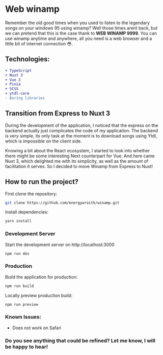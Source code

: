 # Web winamp

Remember the old good times when you used to listen to the legendary songs on your windows 95 using winamp? Well those times arent back, but we can pretend that this is the case thank to **WEB WINAMP 9999**. You can use winamp anytime and anywhere, all you need is a web browser and a little bit of internet connection :flushed:.

## Technologies:

```diff
+ TypeScript
+ Nuxt 3
+ Vue 3
+ Pinia
+ SCSS
+ ytdl-core
- Boring libraries
```

## Transition from Express to Nuxt 3

During the development of the application, I noticed that the express on the backend actually just complicates the code of my application. The backend is very simple, its only task at the moment is to download songs using Ytdl, which is impossible on the client side.

Knowing a bit about the React ecosystem, I started to look into whether there might be some interesting Next counterpart for Vue. And here came Nuxt 3, which delighted me with its simplicity, as well as the amount of facilitation it serves. So I decided to move Winamp from Express to Nuxt!

## How to run the project?

First clone the repository:
```bash
git clone https://github.com/energywraith/winamp.git
```

Install dependencies:
```bash
yarn install
```

### Development Server

Start the development server on http://localhost:3000

```bash
npm run dev
```

### Production

Build the application for production:

```bash
npm run build
```

Locally preview production build:

```bash
npm run preview
```

### Known Issues:

* Does not work on Safari

### Do you see anything that could be refined? Let me know, I will be happy to hear!